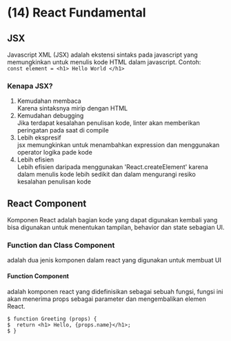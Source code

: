 # (14) React Fundamental #
## JSX ##
Javascript XML (JSX) adalah ekstensi sintaks pada javascript yang memungkinkan untuk menulis kode HTML dalam javascript. Contoh: <br>
` const element = <h1> Hello World </h1> `
### Kenapa JSX? ###
1. Kemudahan membaca <br>
  Karena sintaksnya mirip dengan HTML
2. Kemudahan debugging <br>
 Jika terdapat kesalahan penulisan kode, linter akan memberikan peringatan pada saat di compile
3. Lebih ekspresif <br>
jsx memungkinkan untuk menambahkan expression dan menggunakan operator logika pade kode
4. Lebih efisien <br>
Lebih efisien daripada menggunakan 'React.createElement' karena dalam menulis kode lebih sedikit dan dalam mengurangi resiko kesalahan penulisan kode

## React Component ##
Komponen React adalah bagian kode yang dapat digunakan kembali yang bisa digunakan untuk menentukan tampilan, behavior dan state sebagian UI.
### Function dan Class Component ###
adalah dua jenis komponen dalam react yang digunakan untuk membuat UI
#### Function Component ####
adalah komponen react yang didefinisikan sebagai sebuah fungsi, fungsi ini akan menerima props sebagai parameter dan mengembalikan elemen React. <br>
```
$ function Greeting (props) {
$  return <h1> Hello, {props.name}</h1>;
$ }
```
